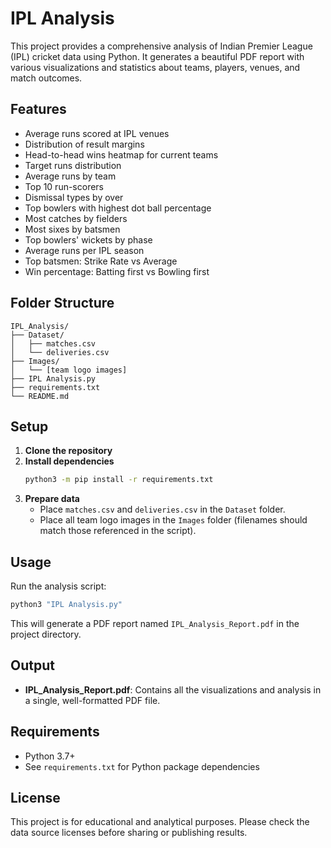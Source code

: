 # IPL Analysis

This project provides a comprehensive analysis of Indian Premier League (IPL) cricket data using Python. It generates a beautiful PDF report with various visualizations and statistics about teams, players, venues, and match outcomes.

## Features
- Average runs scored at IPL venues
- Distribution of result margins
- Head-to-head wins heatmap for current teams
- Target runs distribution
- Average runs by team
- Top 10 run-scorers
- Dismissal types by over
- Top bowlers with highest dot ball percentage
- Most catches by fielders
- Most sixes by batsmen
- Top bowlers' wickets by phase
- Average runs per IPL season
- Top batsmen: Strike Rate vs Average
- Win percentage: Batting first vs Bowling first

## Folder Structure
```
IPL_Analysis/
├── Dataset/
│   ├── matches.csv
│   └── deliveries.csv
├── Images/
│   └── [team logo images]
├── IPL Analysis.py
├── requirements.txt
└── README.md
```

## Setup
1. **Clone the repository**
2. **Install dependencies**
   ```bash
   python3 -m pip install -r requirements.txt
   ```
3. **Prepare data**
   - Place `matches.csv` and `deliveries.csv` in the `Dataset` folder.
   - Place all team logo images in the `Images` folder (filenames should match those referenced in the script).

## Usage
Run the analysis script:
```bash
python3 "IPL Analysis.py"
```

This will generate a PDF report named `IPL_Analysis_Report.pdf` in the project directory.

## Output
- **IPL_Analysis_Report.pdf**: Contains all the visualizations and analysis in a single, well-formatted PDF file.

## Requirements
- Python 3.7+
- See `requirements.txt` for Python package dependencies

## License
This project is for educational and analytical purposes. Please check the data source licenses before sharing or publishing results. 